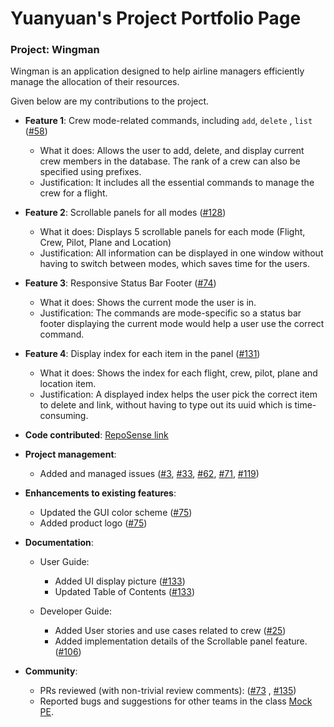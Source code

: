 # Yuanyuan's Project Portfolio Page

### Project: Wingman

Wingman is an application designed to help airline managers efficiently manage the allocation of their resources.

Given below are my contributions to the project.

* **Feature 1**: Crew mode-related commands, including `add`, `delete`
  , `list` ([#58](https://github.com/AY2223S2-CS2103T-W11-1/tp/pull/58))
    * What it does: Allows the user to add, delete, and display current crew members in the database. The rank of a crew
      can also be specified using prefixes.
    * Justification: It includes all the essential commands to manage the crew for a flight.


* **Feature 2**: Scrollable panels for all modes ([#128](https://github.com/AY2223S2-CS2103T-W11-1/tp/pull/128))
    * What it does: Displays 5 scrollable panels for each mode (Flight, Crew, Pilot, Plane and Location)
    * Justification: All information can be displayed in one window without having to switch between modes, which saves
      time for the users.


* **Feature 3**: Responsive Status Bar Footer ([#74](https://github.com/AY2223S2-CS2103T-W11-1/tp/pull/74))
    * What it does: Shows the current mode the user is in.
    * Justification: The commands are mode-specific so a status bar footer displaying the current mode would help a user
      use the correct command.


* **Feature 4**: Display index for each item in the
  panel ([#131](https://github.com/AY2223S2-CS2103T-W11-1/tp/pull/131))
    * What it does: Shows the index for each flight, crew, pilot, plane and location item.
    * Justification: A displayed index helps the user pick the correct item to delete and link, without having to type
      out its uuid which is time-consuming.


* **Code contributed**: [RepoSense link](https://nus-cs2103-ay2223s2.github.io/tp-dashboard/?search=tangyuantyy&breakdown=true&sort=groupTitle&sortWithin=title&since=2023-02-17&timeframe=commit&mergegroup=&groupSelect=groupByRepos&checkedFileTypes=docs~functional-code~test-code~other&tabOpen=true&tabType=authorship&tabAuthor=BoAi01&tabRepo=AY2223S2-CS2103T-W11-1%2Ftp%5Bmaster%5D&authorshipIsMergeGroup=false&authorshipFileTypes=docs~functional-code~test-code&authorshipIsBinaryFileTypeChecked=false&authorshipIsIgnoredFilesChecked=false)


* **Project management**:
    * Added and managed issues
      ([#3](https://github.com/AY2223S2-CS2103T-W11-1/tp/pull/3),
      [#33](https://github.com/AY2223S2-CS2103T-W11-1/tp/pull/33),
      [#62](https://github.com/AY2223S2-CS2103T-W11-1/tp/pull/62),
      [#71](https://github.com/AY2223S2-CS2103T-W11-1/tp/pull/71),
      [#119](https://github.com/AY2223S2-CS2103T-W11-1/tp/pull/119))


* **Enhancements to existing features**:
    * Updated the GUI color scheme ([#75](https://github.com/AY2223S2-CS2103T-W11-1/tp/pull/75))
    * Added product logo ([#75](https://github.com/AY2223S2-CS2103T-W11-1/tp/pull/75))


* **Documentation**:
    * User Guide:
        * Added UI display picture ([#133](https://github.com/AY2223S2-CS2103T-W11-1/tp/pull/133))
        * Updated Table of Contents ([#133](https://github.com/AY2223S2-CS2103T-W11-1/tp/pull/133))

    * Developer Guide:
        * Added User stories and use cases related to crew ([#25](https://github.com/AY2223S2-CS2103T-W11-1/tp/pull/25))
        * Added implementation details of the Scrollable panel
          feature. ([#106](https://github.com/AY2223S2-CS2103T-W11-1/tp/pull/106))


* **Community**:
    * PRs reviewed (with non-trivial review comments): ([\#73](https://github.com/AY2223S2-CS2103T-W11-1/tp/pull/73)
      , [\#135](https://github.com/AY2223S2-CS2103T-W11-1/tp/pull/135))
    * Reported bugs and suggestions for other teams in the class [Mock PE](https://github.com/tangyuantyy/ped/issues).
  
